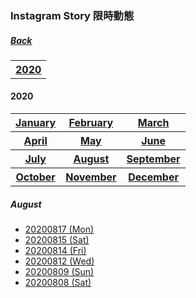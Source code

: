 ### Instagram Story 限時動態
##### [Back](IG_List.md)

<table>
<tr>
<th><a href="#2020">2020</a>
</tr>
</table>

<a name="2020"></a>
#### 2020
<table>
<tr>
<th><a href="#Jan2020">January</a>
<th><a href="#Fev2020">February</a>
<th><a href="#Mar2020">March</a>
</tr>
<tr>
<th><a href="#Apr2020">April</a>
<th><a href="#May2020">May</a>
<th><a href="#Jun2020">June</a>
</tr>
<tr>
<th><a href="#Jul2020">July</a>
<th><a href="#Aug2020">August</a>
<th><a href="#Sep2020">September</a>
</tr>
<tr>
<th><a href="#Oct2020">October</a>
<th><a href="#Nov2020">November</a>
<th><a href="#Dec2020">December</a>
</tr>
</table>

<a name="Aug2020"></a>
##### August
- [20200817 (Mon)](IGstory/20200817.md)
- [20200815 (Sat)](IGstory/20200815.md)
- [20200814 (Fri)](IGstory/20200814.md)
- [20200812 (Wed)](IGstory/20200812.md)
- [20200809 (Sun)](IGstory/20200809.md)
- [20200808 (Sat)](IGstory/20200808.md)

